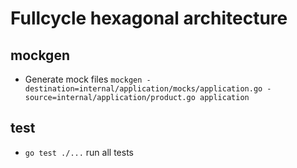 # Fullcycle hexagonal architecture

## mockgen

 - Generate mock files `mockgen -destination=internal/application/mocks/application.go -source=internal/application/product.go application`

## test
 - `go test ./...` run all tests